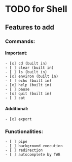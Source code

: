 # TODO for Shell

## Features to add

### Commands:
#### Important:
    - [x] cd (built in)
    - [ ] clear (built in)
    - [ ] ls (built in)
    - [x] environ (built in)
    - [ ] echo (built in)
    - [x] help (built in)
    - [ ] pause
    - [x] quit (built in)
    - [ ] cat
#### Additional:
    - [x] export

### Functionalities:
    - [ ] pipe
    - [ ] background execution
    - [ ] redirection
    - [ ] autocomplete by TAB